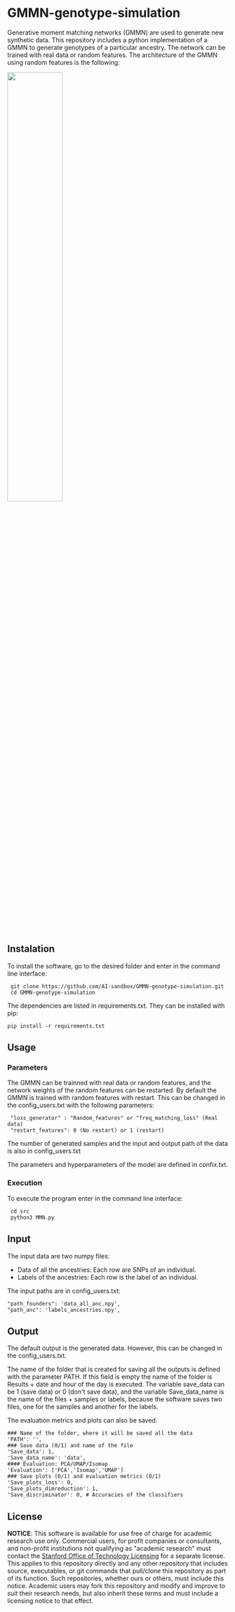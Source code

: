 # GMMN-genotype-simulation

Generative moment matching networks (GMMN) are used to generate new synthetic data. 
This repository includes a python implementation of a GMMN to generate genotypes of a particular ancestry. 
The network can be trained with real data or random features. The architecture of the GMMN using random features is the following:

<img src="GMMN-genotype-simulation/doc-fig/gmmn.png" width="50%" height="50%">

## Instalation

To install the software, go to the desired folder and enter in the command line interface:
     
     git clone https://github.com/AI-sandbox/GMMN-genotype-simulation.git
     cd GMMN-genotype-simulation

The dependencies are listed in requirements.txt. They can be installed with pip:

    pip install -r requirements.txt  

## Usage

### Parameters

The GMMN can be trainned with real data or random features, and the network weights of the random features can be restarted.
By default the GMMN is trained with random features with restart. This can be changed in the config_users.txt with the following parameters:

     "loss_generator" : "Random_features" or "freq_matching_loss" (Real data)
     "restart_features": 0 (No restart) or 1 (restart)

The number of generated samples and the input and output path of the data is also in config_users.txt

The parameters and hyperparameters of the model are defined in confix.txt.

### Execution

To execute the program enter in the command line interface:
     
     cd src
     python3 MMN.py


## Input

The input data are two numpy files:

- Data of all the ancestries: Each row are SNPs of an individual.
- Labels of the ancestries: Each row is the label of an individual.

The input paths are in config_users.txt:

    "path_founders": 'data_all_anc.npy',
    "path_anc": 'labels_ancestries.npy',
     
## Output

The default output is the generated data. However, this can be changed in the config_users.txt.

The name of the folder that is created for saving all the outputs is defined with the parameter PATH. If this field is empty the name of the folder is Results + date and hour of the day is executed. 
The variable save_data can be 1 (save data) or 0 (don't save data), and the variable Save_data_name is the name of the files + samples or labels, because the software saves two files, one for the samples and another for the labels.

The evaluation metrics and plots can also be saved.

    ### Name of the folder, where it will be saved all the data
    'PATH': '',
    ### Save data (0/1) and name of the file
    'Save_data': 1,
    'Save_data_name': 'data', 
    #### Evaluation: PCA/UMAP/Isomap
    'Evaluation': ['PCA','Isomap','UMAP']
    ### Save plots (0/1) and evaluation metrics (0/1)
    'Save_plots_loss': 0,    
    'Save_plots_dimreduction': 1,  
    'Save_discriminator': 0, # Accuracies of the classifiers
    

## License

**NOTICE**: This software is available for use free of charge for academic research use only. Commercial users, for profit companies or consultants, and non-profit institutions not qualifying as "academic research" must contact the [Stanford Office of Technology Licensing](https://otl.stanford.edu/) for a separate license. This applies to this repository directly and any other repository that includes source, executables, or git commands that pull/clone this repository as part of its function. Such repositories, whether ours or others, must include this notice. Academic users may fork this repository and modify and improve to suit their research needs, but also inherit these terms and must include a licensing notice to that effect.
